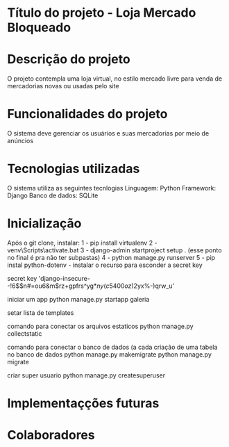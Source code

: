 # Título do projeto - Loja Mercado Bloqueado


# Descrição do projeto
O projeto contempla uma loja virtual, no estilo mercado livre
para venda de mercadorias novas ou usadas pelo site


# Funcionalidades do projeto
O sistema deve gerenciar os usuários e suas mercadorias por meio de anúncios


# Tecnologias utilizadas
O sistema utiliza as seguintes tecnlogias
Linguagem: Python
Framework: Django
Banco de dados: SQLite

# Inicialização
Após o git clone, instalar:
1 - pip install virtualenv
2 - venv\Scripts\activate.bat
3 - django-admin startproject setup . (esse ponto no final é pra não ter subpastas)
4 - python manage.py runserver
5 - pip instal python-dotenv - instalar o recurso para esconder a secret key

secret key
'django-insecure--!6$$n#=ou6&m$rz+gpfrs^yg$*ny(c5400oz)2$yx%-)qrw_u'

iniciar um app
python manage.py startapp galeria

setar lista de templates

comando para conectar os arquivos estaticos
python manage.py collectstatic

comando para conectar o banco de dados (a cada criação de uma tabela no banco de dados 
python manage.py makemigrate 
python manage.py migrate 

criar super usuario
python manage.py createsuperuser 

# Implementaçções futuras

# Colaboradores

# 
